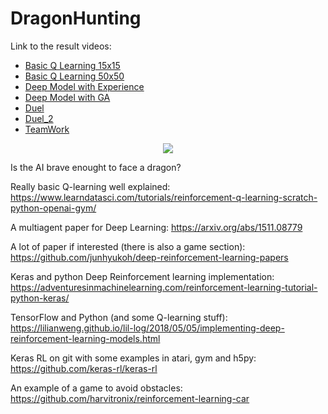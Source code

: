 # DragonHunting

Link to the result videos:
- [Basic Q Learning 15x15](https://youtu.be/xcB41oXHxlY)
- [Basic Q Learning 50x50](https://youtu.be/tJgLUjiw9xk)
- [Deep Model with Experience](https://youtu.be/LjSHDDdAEBM)
- [Deep Model with GA](https://youtu.be/2fPkot9KPQo)
- [Duel](https://youtu.be/pATtjVN7gSc)
- [Duel_2](https://youtu.be/4gbillh_rHc)
- [TeamWork](https://youtu.be/ayb_EeTl8f0)

<p align="center"> 
<img src="https://github.com/moiraghif/DragonHunting/blob/master/gifs%20and%20videos%20results/Duel%20and%20TeamWork/wooo2.gif">
</p>

Is the AI brave enought to face a dragon?

Really basic Q-learning well explained: https://www.learndatasci.com/tutorials/reinforcement-q-learning-scratch-python-openai-gym/

A multiagent paper for Deep Learning: https://arxiv.org/abs/1511.08779

A lot of paper if interested (there is also a game section): https://github.com/junhyukoh/deep-reinforcement-learning-papers

Keras and python Deep Reinforcement learning implementation: https://adventuresinmachinelearning.com/reinforcement-learning-tutorial-python-keras/

TensorFlow and Python (and some Q-learning stuff): https://lilianweng.github.io/lil-log/2018/05/05/implementing-deep-reinforcement-learning-models.html

Keras RL on git with some examples in atari, gym and h5py: https://github.com/keras-rl/keras-rl

An example of a game to avoid obstacles: https://github.com/harvitronix/reinforcement-learning-car
